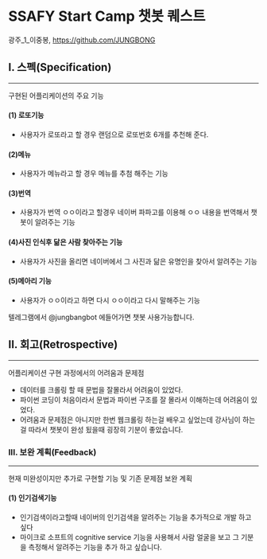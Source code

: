# SSAFY Start Camp 챗봇 퀘스트

광주_1_이중봉, https://github.com/JUNGBONG

## I. 스펙(Specification)

------

구현된 어플리케이션의 주요 기능

#### (1) 로또기능

- 사용자가 로또라고 할 경우 랜덤으로 로또번호 6개를 추천해 준다.

#### (2)메뉴

- 사용자가 메뉴라고 할 경우 메뉴를 추첨 해주는 기능

#### (3)번역

- 사용자가 번역 ㅇㅇ이라고 할경우 네이버 파파고를 이용해 ㅇㅇ 내용을 번역해서 챗봇이 알려주는 기능

#### (4)사진 인식후 닮은 사람 찾아주는 기능

- 사용자가 사진을 올리면 네이버에서 그 사진과 닮은 유명인을 찾아서 알려주는 기능

#### (5)메아리 기능 

- 사용자가 ㅇㅇ이라고 하면 다시 ㅇㅇ이라고 다시 말해주는 기능



텔레그램에서 @jungbangbot 에들어가면 챗봇 사용가능합니다.

## II. 회고(Retrospective)

------

어플리케이션 구현 과정에서의 어려움과 문제점

- 데이터를 크롤링 할 때 문법을 잘몰라서  어려움이 있었다.
- 파이썬 코딩이 처음이라서 문법과 파이썬 구조를 잘 몰라서 이해하는데 어려움이 있었다.
- 어려움과 문제점은 아니지만 한번 웹크롤링 하는걸 배우고 싶었는데 강사님이 하는걸 따라서 챗봇이 완성 됬을때 굉장히 기분이 좋았습니다.

### III. 보완 계획(Feedback)

------

현재 미완성이지만 추가로 구현할 기능 및 기존 문제점 보완 계획

#### (1) 인기검색기능

- 인기검색이라고할때 네이버의 인기검색을 알려주는 기능을 추가적으로 개발 하고 싶다
- 마이크로 소프트의 cognitive service 기능을 사용해서 사람 얼굴을 보고 그 기분을 측정해서 알려주는 기능을 추가 하고 싶습니다.